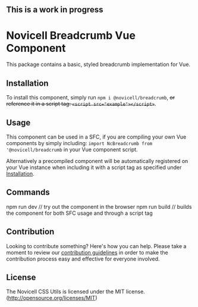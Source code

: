 ## This is a work in progress
# Novicell Breadcrumb Vue Component
This package contains a basic, styled breadcrumb implementation for Vue.

## Installation
To install this component, simply run `npm i @novicell/breadcrumb`, ~~or reference it in a script tag: `<script src="example"></script>`~~.

## Usage
This component can be used in a SFC, if you are compiling your own Vue components by simply including: `import NcBreadcrumb from '@novicell/breadcrumb` in your Vue component script.

Alternatively a precompiled component will be automatically registered on your Vue instance when including it with a script tag as specified under [Installation](#installation).

## Commands
npm run dev // try out the component in the browser
npm run build // builds the component for both SFC usage and through a script tag

## Contribution
Looking to contribute something? Here's how you can help. Please take a moment to review our [contribution guidelines](https://github.com/Novicell/novicell-frontend/wiki/Contribution-guidelines) in order to make the contribution process easy and effective for everyone involved.

## License
The Novicell CSS Utils is licensed under the MIT license. (http://opensource.org/licenses/MIT)
